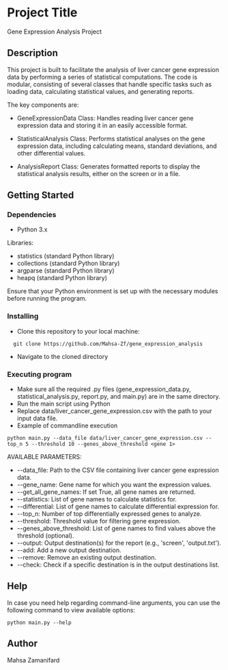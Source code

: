# Project Title

Gene Expression Analysis Project

## Description

This project is built to facilitate the analysis of liver cancer gene expression data by performing 
a series of statistical computations. The code is modular, consisting of several classes that handle
specific tasks such as loading data, calculating statistical values, and generating reports.

The key components are:

* GeneExpressionData Class: Handles reading liver cancer gene expression data and storing it in an easily accessible format.

* StatisticalAnalysis Class: Performs statistical analyses on the gene expression data, including calculating means, standard deviations, and other differential values.

* AnalysisReport Class: Generates formatted reports to display the statistical analysis results, either on the screen or in a file.

## Getting Started

### Dependencies

* Python 3.x

Libraries:
* statistics (standard Python library)
* collections (standard Python library)
* argparse (standard Python library)
* heapq (standard Python library)

Ensure that your Python environment is set up with the necessary modules before running the program. 

### Installing

* Clone this repository to your local machine:
```
  git clone https://github.com/Mahsa-Zf/gene_expression_analysis
```
* Navigate to the cloned directory


### Executing program

* Make sure all the required .py files (gene_expression_data.py, statistical_analysis.py, report.py, and main.py) are in the same directory.
* Run the main script using Python
* Replace data/liver_cancer_gene_expression.csv with the path to your input data file. 
* Example of commandline execution
```
python main.py --data_file data/liver_cancer_gene_expression.csv --top_n 5 --threshold 10 --genes_above_threshold <gene 1>

```
AVAILABLE PARAMETERS: 

* --data_file: Path to the CSV file containing liver cancer gene expression data.
* --gene_name: Gene name for which you want the expression values.
* --get_all_gene_names: If set True, all gene names are returned.
* --statistics: List of gene names to calculate statistics for.
* --differential: List of gene names to calculate differential expression for.
* --top_n: Number of top differentially expressed genes to analyze.
* --threshold: Threshold value for filtering gene expression.
* --genes_above_threshold: List of gene names to find values above the threshold (optional).
* --output: Output destination(s) for the report (e.g., 'screen', 'output.txt').
* --add: Add a new output destination.
* --remove: Remove an existing output destination.
* --check: Check if a specific destination is in the output destinations list.


## Help

In case you need help regarding command-line arguments, you can use the following command to view available options:
```
python main.py --help

```

## Author

Mahsa Zamanifard


